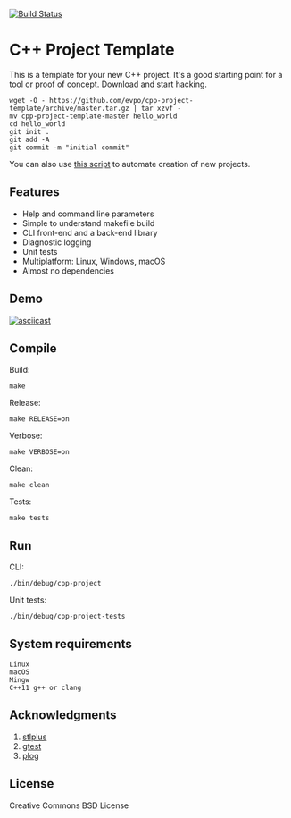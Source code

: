 [![Build Status](https://travis-ci.org/evpo/cpp-project-template.svg?branch=master)](https://travis-ci.org/evpo/cpp-project-template)

# C++ Project Template

This is a template for your new C++ project. It's a good starting point for a tool or proof of concept. Download and start hacking.

    wget -O - https://github.com/evpo/cpp-project-template/archive/master.tar.gz | tar xzvf -
    mv cpp-project-template-master hello_world
    cd hello_world
    git init .
    git add -A
    git commit -m "initial commit"

You can also use [this script](https://github.com/evpo/scriptocracy/blob/master/scripts/create-cpp-project.sh) to automate creation of new projects.

## Features

* Help and command line parameters
* Simple to understand makefile build
* CLI front-end and a back-end library
* Diagnostic logging
* Unit tests
* Multiplatform: Linux, Windows, macOS
* Almost no dependencies

## Demo

[![asciicast](https://asciinema.org/a/239383.png)](https://asciinema.org/a/239383?speed=2&theme=solarized-dark)

## Compile

Build:

    make

Release:

    make RELEASE=on

Verbose:

    make VERBOSE=on

Clean:

    make clean

Tests:

    make tests
    
## Run

CLI:

    ./bin/debug/cpp-project

Unit tests:

    ./bin/debug/cpp-project-tests

## System requirements

    Linux
    macOS
    Mingw
    C++11 g++ or clang


## Acknowledgments

1. [stlplus](http://stlplus.sourceforge.net/)
2. [gtest](https://github.com/google/googletest)
3. [plog](https://github.com/SergiusTheBest/plog)

## License

Creative Commons BSD License
